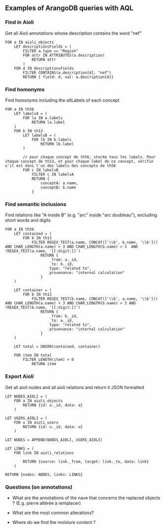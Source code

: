 ## Examples of ArangoDB queries with AQL


### Find in Aioli

Get all Aioli annotations whose description contains the word "nef"

```
FOR a IN aioli_objects
    LET descriptionsFields = (
        FILTER a.type == "Region"
        FOR attr IN ATTRIBUTES(a.description)
            RETURN attr
        )
    FOR d IN descriptionsFields
        FILTER CONTAINS(a.description[d], "nef")
        RETURN { field: d, val: a.description[d]}
```

### Find homonyms

Find homonyms including the altLabels of each concept

```
FOR a IN th56
    LET labelsA = (
        FOR la IN a.labels
            RETURN la.label
    )
    FOR b IN th13
        LET labelsB = (
            FOR lb IN b.labels
                RETURN lb.label
        )

        // pour chaque concept de th56, stocke tous les labels. Pour chaque concept de th13, et pour chaque label de ce concept, vérifie s'il est dans l'un des labels des concepts de th56
        FOR c IN labelsB
            FILTER c IN labelsA
            RETURN {
                conceptA: a.name,
                conceptB: b.name
            }
```

### Find semantic inclusions

Find relations like "A inside B" (e.g. "arc" inside "arc doubleau"), excluding short words and digits

```
FOR a IN th56
    LET contained = (
        FOR b IN th13
            FILTER REGEX_TEST(a.name, CONCAT(['\\b', b.name, '\\b'])) AND CHAR_LENGTH(a.name) > 3 AND CHAR_LENGTH(b.name) > 3  AND !REGEX_TEST(a.name, '[[:digit:]]')
                RETURN {
                    _from: a._id,
                    _to: b._id,
                    type: "related to",
                    provenance: "internal calculation"
                }
    )

    LET container = (
        FOR b IN th13
            FILTER REGEX_TEST(b.name, CONCAT(['\\b', a.name, '\\b'])) AND CHAR_LENGTH(a.name) > 3 AND CHAR_LENGTH(b.name) > 3 AND !REGEX_TEST(b.name, '[[:digit:]]')
                RETURN {
                    _from: b._id,
                    _to: a._id,
                    type: "related to",
                    provenance: "internal calculation"
                }
    )

    LET total = UNION(contained, container)

    FOR item IN total
        FILTER LENGTH(item) > 0
            RETURN item
```

### Export Aioli

Get all aioli nodes and all aioli relations and return it JSON formatted

```
LET NODES_AIOLI = (
    FOR a IN aioli_objects
        RETURN {id: a._id, data: a}
    )

LET USERS_AIOLI = (
    FOR u IN aioli_users
        RETURN {id: u._id, data: u}
    )

LET NODES = APPEND(NODES_AIOLI, USERS_AIOLI)

LET LINKS = (
    FOR link IN aioli_relations

        RETURN {source: link._from, target: link._to, data: link}
    )

RETURN {nodes: NODES, links: LINKS}
```

### Questions (on annotations)

* What are the annotations of the nave that concerns the replaced objects ?
(E.g. pierre altérée à remplacer)

* What are the most common alterations?

* Where do we find the moisture content ?